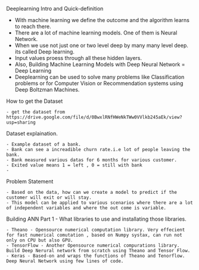 Deeplearning Intro and Quick-definition

- With machine learning we define the outcome and the algorithm learns to reach there.
- There are a lot of machine learning models. One of them is Neural Network. 
- When we use not just one or two level deep by many many level deep. its called Deep learning. 
- Input values proess through all these hidden layers. 
- Also, Building Machine Learning Models with Deep Neural Network = Deep Learning 
- Deeplearning can be used to solve many problems like Classification problems or for Computer Vision or Recommendation systems using Deep Boltzman Machines. 


How to get the Dataset

	- get the dataset from https://drive.google.com/file/d/0BwxlRNfHWeNkTWw0VVlkb245aEk/view?usp=sharing

Dataset explaination. 

	- Example dataset of a bank. 
	- Bank can see a increadible churn rate.i.e lot of people leaving the bank. 
	- Bank measured various datas for 6 months for various customer. 
	- Exited value means 1 = left , 0 = still with bank
	- 

Problem Statement

	- Based on the data, how can we create a model to predict if the customer will exit or will stay. 
	- This model can be applied to various scenarios where there are a lot of independent variables and where the out come is variable. 

	
Building ANN Part 1 - What libraries to use and installating those libraries.
	
	- Theano - Opensource numerical computation library. Very effecient for fast numerical comutation , based on Numpy systax, can run not only on CPU but also GPU.
	- TensorFlow - Another Opensource numerical compurations library. Build Deep Nerural network from scratch using Theano and Tensor Flow. 
	- Keras - Based-on and wraps the functions of Theano and Tenorflow. Deep Neural Network using few lines of code.  

